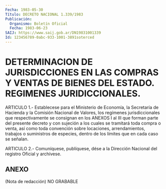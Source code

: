 ```yaml
---
Fecha: 1983-05-30
Título: DECRETO NACIONAL 1.339/1983
Publicación:
  Organismo: Boletín Oficial
  Fecha: 1983-06-23
SAIJ: https://www.saij.gob.ar/DN19831001339
Id: 123456789-0abc-933-1001-3891soterced
---
```

# DETERMINACION DE JURISDICCIONES EN LAS COMPRAS Y VENTAS DE BIENES DEL ESTADO. REGIMENES JURIDICCIONALES.

<a id="1"></a>
ARTICULO  1.-  Establecese  para  el  Ministerio  de  Economía,  la Secretaría  de  Hacienda  y  la  Comisión  Nacional de Valores, los regímenes jurisdiccionales que respectivamente  se consignan en los ANEXOS  I  al  III  que  forman  parte del presente decreto  y  con sujeción a los cuales se tramitará  toda  compra  o venta, así como toda  convención  sobre  locaciones,  arrendamientos,  trabajos   o suministros  de especies, dentro de los límites que en cada caso se señalan.

<a id="2"></a>
ARTICULO  2.- Comuníquese, publíquese, dése a la Dirección Nacional del registro Oficial y archívese.

## ANEXO

<a id="1"></a>
(Nota de redacción) NO GRABABLE